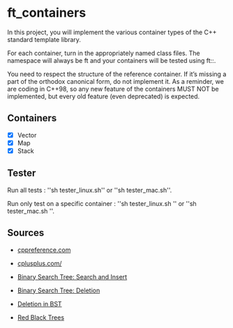 # ft_containers

In this project, you will implement the various container types of the C++ standard template library.

For each container, turn in the appropriately named class files.
The namespace will always be ft and your containers will be tested using ft::<container>.

You need to respect the structure of the reference container. If it’s missing a part of the orthodox canonical form, do not implement it.
As a reminder, we are coding in C++98, so any new feature of the containers MUST NOT be implemented, but every old feature (even deprecated) is expected.

## Containers
 
- [x] Vector
- [x] Map
- [x] Stack

## Tester

Run all tests : ''sh tester_linux.sh'' or ''sh tester_mac.sh''.

Run only test on a specific container : ''sh tester_linux.sh <container>'' or ''sh tester_mac.sh <container>''.

## Sources
  
  - [cppreference.com](https://en.cppreference.com/w/)
  - [cplusplus.com/](https://www.cplusplus.com/)
  
  - [Binary Search Tree: Search and Insert](https://www.tutorialspoint.com/binary-search-tree-search-and-insertion-operations-in-cplusplus)
  - [Binary Search Tree: Deletion](https://www.tutorialspoint.com/binary-search-tree-delete-operation-in-cplusplus)
  - [Deletion in BST](https://www.javatpoint.com/deletion-in-binary-search-tree)
  - [Red Black Trees](https://algorithmtutor.com/Data-Structures/Tree/Red-Black-Trees/)
